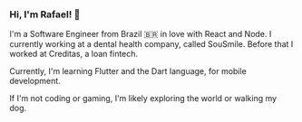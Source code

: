 ### Hi, I'm Rafael! 👋

I'm a Software Engineer from Brazil 🇧🇷 in love with React and Node. I currently working at a dental health company, called SouSmile. Before that I worked at Creditas, a loan fintech.

Currently, I'm learning Flutter and the Dart language, for mobile development.

If I'm not coding or gaming, I'm likely exploring the world or walking my dog. 


